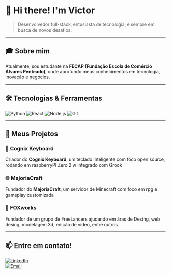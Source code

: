 # 👋 Hi there! I'm Victor

> Desenvolvedor full-stack, entusiasta de tecnologia, e sempre em busca de novos desafios.  

---

## 🎓 Sobre mim

Atualmente, sou estudante na **FECAP (Fundação Escola de Comércio Álvares Penteado)**, onde aprofundo meus conhecimentos em tecnologia, inovação e negócios.

---

## 🛠 Tecnologias & Ferramentas

![Python](https://img.shields.io/badge/-Python-333333?style=flat&logo=python)
![React](https://img.shields.io/badge/-React-61DAFB?style=flat&logo=react&logoColor=black)
![Node.js](https://img.shields.io/badge/-Node.js-339933?style=flat&logo=node.js&logoColor=white)
![Git](https://img.shields.io/badge/-Git-F05032?style=flat&logo=git&logoColor=white)

---

## 🚀 Meus Projetos

### 🧠 Cognix Keyboard
Criador do **Cognix Keyboard**, um teclado inteligente com foco open source, rodando em raspberryPI Zero 2 w integrado com Grook

### 🌐 MajoriaCraft
Fundador do **MajoriaCraft**, um servidor de Minecraft com foco em rpg e gameplay customizada

### 🦊 FOXworks
Fundador de um grupo de FreeLancers ajudando em áras de Desing, web desing, modelagem 3d, edição de vídeo, entre outros.

---

## 📫 Entre em contato!

[![LinkedIn](https://img.shields.io/badge/-LinkedIn-0077B5?style=flat&logo=linkedin&logoColor=white)](https://linkedin.com/in/seulinkedin)  
[![Email](https://img.shields.io/badge/-Email-D14836?style=flat&logo=gmail&logoColor=white)](mailto:seuemail@gmail.com)




